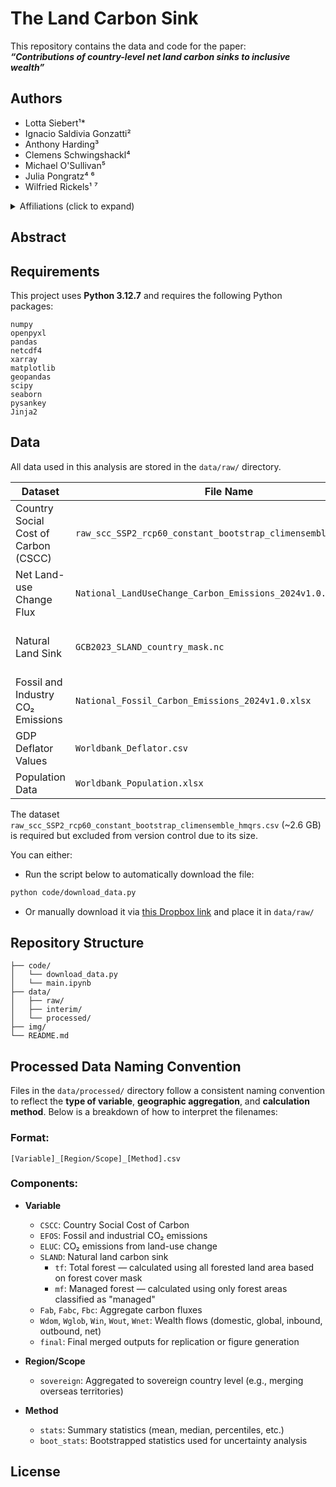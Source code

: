 # The Land Carbon Sink

This repository contains the data and code for the paper:  
**_“Contributions of country-level net land carbon sinks to inclusive wealth”_** 
<!-- The paper is published in [journal] and is available [here](link). -->

## Authors

- Lotta Siebert¹\*  
- Ignacio Saldivia Gonzatti²  
- Anthony Harding³  
- Clemens Schwingshackl⁴  
- Michael O'Sullivan⁵  
- Julia Pongratz⁴ ⁶  
- Wilfried Rickels¹ ⁷

<details>
<summary>Affiliations (click to expand)</summary>

- **\*** Corresponding author: [lotta.siebert@ifw-kiel.de](mailto:lotta.siebert@ifw-kiel.de)  
- ¹ Global Commons and Climate Policy, Kiel Institute for the World Economy, Germany  
- ² Earth Systems and Global Change Group, Wageningen University & Research, Netherlands  
- ³ School of Public Policy, Georgia Institute of Technology, USA  
- ⁴ Department of Geography, Ludwig Maximilian University Munich, Germany  
- ⁵ Faculty of Environment, Science and Economy, University of Exeter, UK  
- ⁶ Max Planck Institute for Meteorology, Hamburg, Germany  
- ⁷ Department of Economics, Kiel University, Germany  
</details>


## Abstract


## Requirements

This project uses **Python 3.12.7** and requires the following Python packages:


```
numpy
openpyxl
pandas
netcdf4
xarray
matplotlib
geopandas
scipy
seaborn
pysankey
Jinja2

```


## Data

All data used in this analysis are stored in the `data/raw/` directory.

| Dataset | File Name | Source |
|---------|-----------|--------|
| Country Social Cost of Carbon (CSCC) | `raw_scc_SSP2_rcp60_constant_bootstrap_climensemble_hmqrs.csv` | Provided by Anthony Harding |
| Net Land-use Change Flux | `National_LandUseChange_Carbon_Emissions_2024v1.0.xlsx` | [Global Carbon Project](https://globalcarbonbudgetdata.org/latest-data.html) |
| Natural Land Sink | `GCB2023_SLAND_country_mask.nc` | Provided by Michael O'Sullivan |
| Fossil and Industry CO₂ Emissions | `National_Fossil_Carbon_Emissions_2024v1.0.xlsx` | [Global Carbon Project](https://globalcarbonbudgetdata.org/latest-data.html) |
| GDP Deflator Values | `Worldbank_Deflator.csv` | [World Bank WDI](https://databank.worldbank.org/source/world-development-indicators/Series/NY.GDP.DEFL.ZS) |
| Population Data | `Worldbank_Population.xlsx` | [World Bank WDI](https://databank.worldbank.org/source/world-development-indicators/Series/SP.POP.TOTL) |


The dataset `raw_scc_SSP2_rcp60_constant_bootstrap_climensemble_hmqrs.csv` (~2.6 GB) is required but excluded from version control due to its size.

You can either:
- Run the script below to automatically download the file:

```bash
python code/download_data.py
```

- Or manually download it via [this Dropbox link](https://www.dropbox.com/scl/fi/qlxnntf3kelfeocmt0te2/raw_scc_SSP2_rcp60_constant_bootstrap_climensemble_hmqrs.csv?rlkey=53y8xoysiksq35xlzocrlepvr&st=h4ss2dd7&dl=1) and place it in `data/raw/`


## Repository Structure

```
├── code/             
│   └── download_data.py             
│   └── main.ipynb         
├── data/                 
│   ├── raw/
│   ├── interim/
│   └── processed/
├── img/    
└── README.md
```
## Processed Data Naming Convention

Files in the `data/processed/` directory follow a consistent naming convention to reflect the **type of variable**, **geographic aggregation**, and **calculation method**. Below is a breakdown of how to interpret the filenames:

### Format:  
`[Variable]_[Region/Scope]_[Method].csv`

### Components:

- **Variable**  
  - `CSCC`: Country Social Cost of Carbon  
  - `EFOS`: Fossil and industrial CO₂ emissions  
  - `ELUC`: CO₂ emissions from land-use change  
  - `SLAND`: Natural land carbon sink
    - `tf`: Total forest — calculated using all forested land area based on forest cover mask
    - `mf`: Managed forest — calculated using only forest areas classified as "managed"
  - `Fab`, `Fabc`, `Fbc`: Aggregate carbon fluxes  
  - `Wdom`, `Wglob`, `Win`, `Wout`, `Wnet`: Wealth flows (domestic, global, inbound, outbound, net)
  - `final`: Final merged outputs for replication or figure generation

- **Region/Scope**  
  - `sovereign`: Aggregated to sovereign country level (e.g., merging overseas territories) 
  

- **Method**  
  - `stats`: Summary statistics (mean, median, percentiles, etc.)
  - `boot_stats`: Bootstrapped statistics used for uncertainty analysis
  
## License

<!-- This project is licensed under the MIT License - see the [LICENSE.md](LICENSE.md) file for details. -->


